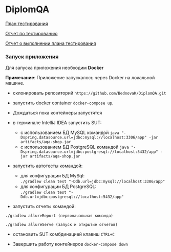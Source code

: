 # DiplomQA
 [План тестирования](https://github.com/BednovaK/DiplomQA/blob/4ab522d10ea94f6c875c4925518a47c318f0e405/Plan.md)
 
 [Отчет по тестированию](https://github.com/BednovaK/DiplomQA/blob/c3f5e6a18bc276ce03506d76a40e82e952a018f6/docs/Report.md)
 
 [Отчет о выполнении плана тестирования](https://github.com/BednovaK/DiplomQA/blob/c3f5e6a18bc276ce03506d76a40e82e952a018f6/docs/Summary.md)

### Запуск приложения

Для запуска приложения необходим **Docker** 

**Примечание**: Приложение запускалось через Docker на локальной машине.

* склонировать репозиторий ```https://github.com/BednovaK/DiplomQA.git```
* запустить docker container ```docker-compose up```.
*   Дождаться пока контейнеры запустятся
* в терминале IntelliJ IDEA запустить SUT:
    - с использованием БД MySQL
      командой ```java "-Dspring.datasource.url=jdbc:mysql://localhost:3306/app" -jar artifacts/aqa-shop.jar```
    - с использованием БД PostgreSQL
      командой ```java "-Dspring.datasource.url=jdbc:postgresql://localhost:5432/app" -jar artifacts/aqa-shop.jar```
* запустить автотесты командой:
    - для конфигурации БД MySql:  
      ```./gradlew clean test "-Ddb.url=jdbc:mysql://localhost:3306/app" ```
    - для конфигурации БД PostgreSQL:  
      ```./gradlew clean test "-Ddb.url=jdbc:postgresql://localhost:5432/app" ```

* запустить отчеты командой:

```./gradlew allureReport (первоначальная команда)```

```./gradlew allureServe (запуск и открытие отчетов)```

* остановить SUT комбдинацией клавиш ```CTRL+C```

* Завершить работу контейнеров ```docker-compose down```
